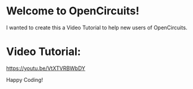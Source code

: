 # Welcome to OpenCircuits!

I wanted to create this a Video Tutorial to help new users of OpenCircuits.

# Video Tutorial:
https://youtu.be/VtXTVRBWbDY

Happy Coding!
